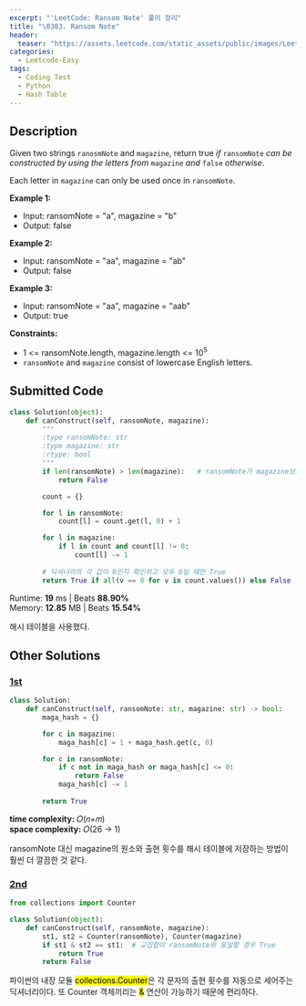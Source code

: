 ```yaml
---
excerpt: "'LeetCode: Ransom Note' 풀이 정리"
title: "\0383. Ransom Note"
header:
  teaser: "https://assets.leetcode.com/static_assets/public/images/LeetCode_Sharing.png"
categories:
  - Leetcode-Easy
tags:
  - Coding Test
  - Python
  - Hash Table
---
```


## <i class="fa-solid fa-file-lines"></i> Description

Given two strings `ranosmNote` and `magazine`, return true *if* `ransomNote` *can be constructed by using the letters from* `magazine` *and* `false` *otherwise*.

Each letter in `magazine` can only be used once in `ransomNote`.

**Example 1:**

- Input: ransomNote = "a", magazine = "b"
- Output: false

**Example 2:**

- Input: ransomNote = "aa", magazine = "ab"
- Output: false

**Example 3:**

- Input: ransomNote = "aa", magazine = "aab"
- Output: true

**Constraints:**

- 1 <= ransomNote.length, magazine.length <= 10<sup>5</sup>
- `ransomNote` and `magazine` consist of lowercase English letters.

## <i class="fa-solid fa-cloud-arrow-up"></i> Submitted Code

```python
class Solution(object):
    def canConstruct(self, ransomNote, magazine):
        """
        :type ransomNote: str
        :type magazine: str
        :rtype: bool
        """
        if len(ransomNote) > len(magazine):   # ransomNote가 magazine보다 길다면 바로 False
            return False

        count = {}

        for l in ransomNote:
            count[l] = count.get(l, 0) + 1

        for l in magazine:
            if l in count and count[l] != 0:
                count[l] -= 1
        
        # 딕셔너리의 각 값이 0인지 확인하고 모두 0일 때만 True
        return True if all(v == 0 for v in count.values()) else False
```
<i class="fa-solid fa-clock"></i> Runtime: **19** ms \| Beats **88.90%**    
<i class="fa-solid fa-memory"></i> Memory: **12.85** MB \| Beats **15.54%**

해시 테이블을 사용했다.

## <i class="fa-solid fa-flask"></i> Other Solutions

### <a href="https://leetcode.com/problems/ransom-note/solutions/6743962/video-counting-each-character-2-solution-3x0h/" target="_blank">1st</a>

```python
class Solution:
    def canConstruct(self, ransomNote: str, magazine: str) -> bool:
        maga_hash = {}

        for c in magazine:
            maga_hash[c] = 1 + maga_hash.get(c, 0)

        for c in ransomNote:
            if c not in maga_hash or maga_hash[c] <= 0:
                return False
            maga_hash[c] -= 1
        
        return True
```
<i class="fa-solid fa-clock"></i> **time complexity:**  𝑂(𝑛+𝑚)   
<i class="fa-solid fa-memory"></i> **space complexity:** 𝑂(26 → 1)           

ransomNote 대신 magazine의 원소와 출현 횟수를 해시 테이블에 저장하는 방법이 훨씬 더 깔끔한 것 같다.

### <a href="https://leetcode.com/problems/ransom-note/solutions/2500721/very-easy-100-fully-explained-c-java-python-python3/?envType=problem-list-v2&envId=2s2fta2m" target="_blank">2nd</a>

```python
from collections import Counter

class Solution(object):
    def canConstruct(self, ransomNote, magazine):
        st1, st2 = Counter(ransomNote), Counter(magazine)
        if st1 & st2 == st1:  # 교집합이 ransomNote와 동일할 경우 True
            return True
        return False
```
파이썬의 내장 모듈 <mark>collections.Counter</mark>은 각 문자의 출현 횟수를 자동으로 세어주는 딕셔너리이다. 또 Counter 객체끼리는 <mark>&</mark> 연산이 가능하기 때문에 편리하다.